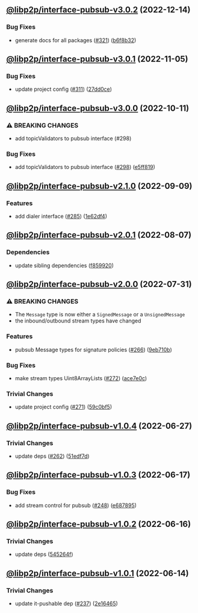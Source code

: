 ## [@libp2p/interface-pubsub-v3.0.2](https://github.com/libp2p/js-libp2p-interfaces/compare/@libp2p/interface-pubsub-v3.0.1...@libp2p/interface-pubsub-v3.0.2) (2022-12-14)


### Bug Fixes

* generate docs for all packages ([#321](https://github.com/libp2p/js-libp2p-interfaces/issues/321)) ([b6f8b32](https://github.com/libp2p/js-libp2p-interfaces/commit/b6f8b32a920c15a28fe021e6050e31aaae89d518))

## [@libp2p/interface-pubsub-v3.0.1](https://github.com/libp2p/js-libp2p-interfaces/compare/@libp2p/interface-pubsub-v3.0.0...@libp2p/interface-pubsub-v3.0.1) (2022-11-05)


### Bug Fixes

* update project config ([#311](https://github.com/libp2p/js-libp2p-interfaces/issues/311)) ([27dd0ce](https://github.com/libp2p/js-libp2p-interfaces/commit/27dd0ce3c249892ac69cbb24ddaf0b9f32385e37))

## [@libp2p/interface-pubsub-v3.0.0](https://github.com/libp2p/js-libp2p-interfaces/compare/@libp2p/interface-pubsub-v2.1.0...@libp2p/interface-pubsub-v3.0.0) (2022-10-11)


### ⚠ BREAKING CHANGES

* add topicValidators to pubsub interface (#298)

### Bug Fixes

* add topicValidators to pubsub interface ([#298](https://github.com/libp2p/js-libp2p-interfaces/issues/298)) ([e5ff819](https://github.com/libp2p/js-libp2p-interfaces/commit/e5ff819c6dd235b2ea9ea5133457b384c4411cf3))

## [@libp2p/interface-pubsub-v2.1.0](https://github.com/libp2p/js-libp2p-interfaces/compare/@libp2p/interface-pubsub-v2.0.1...@libp2p/interface-pubsub-v2.1.0) (2022-09-09)


### Features

* add dialer interface ([#285](https://github.com/libp2p/js-libp2p-interfaces/issues/285)) ([1e62df4](https://github.com/libp2p/js-libp2p-interfaces/commit/1e62df4f15b45abe62fe8400dbd88866a2bc13cd))

## [@libp2p/interface-pubsub-v2.0.1](https://github.com/libp2p/js-libp2p-interfaces/compare/@libp2p/interface-pubsub-v2.0.0...@libp2p/interface-pubsub-v2.0.1) (2022-08-07)


### Dependencies

* update sibling dependencies ([f859920](https://github.com/libp2p/js-libp2p-interfaces/commit/f859920423587ae797ac90ccaa3af8bdf60ae549))

## [@libp2p/interface-pubsub-v2.0.0](https://github.com/libp2p/js-libp2p-interfaces/compare/@libp2p/interface-pubsub-v1.0.4...@libp2p/interface-pubsub-v2.0.0) (2022-07-31)


### ⚠ BREAKING CHANGES

* The `Message` type is now either a `SignedMessage`
or a `UnsignedMessage`
* the inbound/outbound stream types have changed

### Features

* pubsub Message types for signature policies ([#266](https://github.com/libp2p/js-libp2p-interfaces/issues/266)) ([9eb710b](https://github.com/libp2p/js-libp2p-interfaces/commit/9eb710bcbdb0aef95c7a8613e00065a3b7c7f887))


### Bug Fixes

* make stream types Uint8ArrayLists ([#272](https://github.com/libp2p/js-libp2p-interfaces/issues/272)) ([ace7e0c](https://github.com/libp2p/js-libp2p-interfaces/commit/ace7e0cdb81dd241a8e96a44e841d38b2b80e031))


### Trivial Changes

* update project config ([#271](https://github.com/libp2p/js-libp2p-interfaces/issues/271)) ([59c0bf5](https://github.com/libp2p/js-libp2p-interfaces/commit/59c0bf5e0b05496fca2e4902632b61bb41fad9e9))

## [@libp2p/interface-pubsub-v1.0.4](https://github.com/libp2p/js-libp2p-interfaces/compare/@libp2p/interface-pubsub-v1.0.3...@libp2p/interface-pubsub-v1.0.4) (2022-06-27)


### Trivial Changes

* update deps ([#262](https://github.com/libp2p/js-libp2p-interfaces/issues/262)) ([51edf7d](https://github.com/libp2p/js-libp2p-interfaces/commit/51edf7d9b3765a6f75c915b1483ea345d0133a41))

## [@libp2p/interface-pubsub-v1.0.3](https://github.com/libp2p/js-libp2p-interfaces/compare/@libp2p/interface-pubsub-v1.0.2...@libp2p/interface-pubsub-v1.0.3) (2022-06-17)


### Bug Fixes

* add stream control for pubsub ([#248](https://github.com/libp2p/js-libp2p-interfaces/issues/248)) ([e687895](https://github.com/libp2p/js-libp2p-interfaces/commit/e687895267d98fcd99d6d0d849527ab9eed69695))

## [@libp2p/interface-pubsub-v1.0.2](https://github.com/libp2p/js-libp2p-interfaces/compare/@libp2p/interface-pubsub-v1.0.1...@libp2p/interface-pubsub-v1.0.2) (2022-06-16)


### Trivial Changes

* update deps ([545264f](https://github.com/libp2p/js-libp2p-interfaces/commit/545264f87a58394d2a7da77e93f3a596e889238f))

## [@libp2p/interface-pubsub-v1.0.1](https://github.com/libp2p/js-libp2p-interfaces/compare/@libp2p/interface-pubsub-v1.0.0...@libp2p/interface-pubsub-v1.0.1) (2022-06-14)


### Trivial Changes

* update it-pushable dep ([#237](https://github.com/libp2p/js-libp2p-interfaces/issues/237)) ([2e16465](https://github.com/libp2p/js-libp2p-interfaces/commit/2e164658df344b5ec475be2a571df5d6f20ee086))
